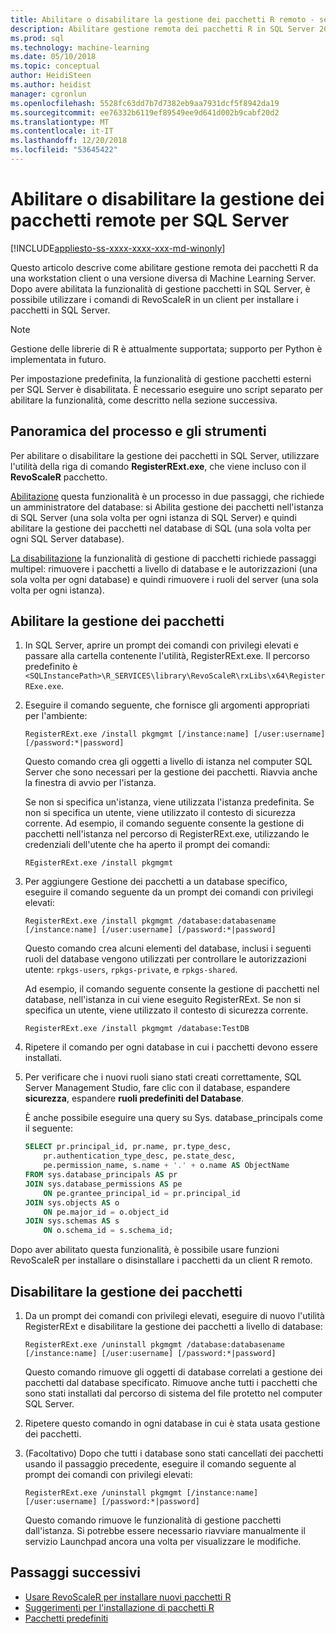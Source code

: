 ```yaml
---
title: Abilitare o disabilitare la gestione dei pacchetti R remoto - servizi di SQL Server Machine Learning
description: Abilitare gestione remota dei pacchetti R in SQL Server 2016 R Services o SQL Server 2017 Machine Learning Services (In-Database)
ms.prod: sql
ms.technology: machine-learning
ms.date: 05/10/2018
ms.topic: conceptual
author: HeidiSteen
ms.author: heidist
manager: cgronlun
ms.openlocfilehash: 5528fc63dd7b7d7382eb9aa7931dcf5f8942da19
ms.sourcegitcommit: ee76332b6119ef89549ee9d641d002b9cabf20d2
ms.translationtype: MT
ms.contentlocale: it-IT
ms.lasthandoff: 12/20/2018
ms.locfileid: "53645422"
---
```

# <a name="enable-or-disable-remote-package-management-for-sql-server"></a>Abilitare o disabilitare la gestione dei pacchetti remote per SQL Server
[!INCLUDE[appliesto-ss-xxxx-xxxx-xxx-md-winonly](../../includes/appliesto-ss-xxxx-xxxx-xxx-md-winonly.md)]

Questo articolo descrive come abilitare gestione remota dei pacchetti R da una workstation client o una versione diversa di Machine Learning Server. Dopo avere abilitata la funzionalità di gestione pacchetti in SQL Server, è possibile utilizzare i comandi di RevoScaleR in un client per installare i pacchetti in SQL Server.

> [!NOTE]
> Gestione delle librerie di R è attualmente supportata; supporto per Python è implementata in futuro.

Per impostazione predefinita, la funzionalità di gestione pacchetti esterni per SQL Server è disabilitata. È necessario eseguire uno script separato per abilitare la funzionalità, come descritto nella sezione successiva.

## <a name="overview-of-process-and-tools"></a>Panoramica del processo e gli strumenti

Per abilitare o disabilitare la gestione dei pacchetti in SQL Server, utilizzare l'utilità della riga di comando **RegisterRExt.exe**, che viene incluso con il **RevoScaleR** pacchetto.

[Abilitazione](#bkmk_enable) questa funzionalità è un processo in due passaggi, che richiede un amministratore del database: si Abilita gestione dei pacchetti nell'istanza di SQL Server (una sola volta per ogni istanza di SQL Server) e quindi abilitare la gestione dei pacchetti nel database di SQL (una sola volta per ogni SQL Server database).

[La disabilitazione](#bkmk_disable) la funzionalità di gestione di pacchetti richiede passaggi multipel: rimuovere i pacchetti a livello di database e le autorizzazioni (una sola volta per ogni database) e quindi rimuovere i ruoli del server (una sola volta per ogni istanza).

## <a name="bkmk_enable"></a> Abilitare la gestione dei pacchetti

1. In SQL Server, aprire un prompt dei comandi con privilegi elevati e passare alla cartella contenente l'utilità, RegisterRExt.exe. Il percorso predefinito è `<SQLInstancePath>\R_SERVICES\library\RevoScaleR\rxLibs\x64\RegisterRExe.exe`.

2. Eseguire il comando seguente, che fornisce gli argomenti appropriati per l'ambiente:

    `RegisterRExt.exe /install pkgmgmt [/instance:name] [/user:username] [/password:*|password]`

    Questo comando crea gli oggetti a livello di istanza nel computer SQL Server che sono necessari per la gestione dei pacchetti. Riavvia anche la finestra di avvio per l'istanza.

    Se non si specifica un'istanza, viene utilizzata l'istanza predefinita. Se non si specifica un utente, viene utilizzato il contesto di sicurezza corrente. Ad esempio, il comando seguente consente la gestione di pacchetti nell'istanza nel percorso di RegisterRExt.exe, utilizzando le credenziali dell'utente che ha aperto il prompt dei comandi:

    `REgisterRExt.exe /install pkgmgmt`

3. Per aggiungere Gestione dei pacchetti a un database specifico, eseguire il comando seguente da un prompt dei comandi con privilegi elevati:

    `RegisterRExt.exe /install pkgmgmt /database:databasename [/instance:name] [/user:username] [/password:*|password]`
   
    Questo comando crea alcuni elementi del database, inclusi i seguenti ruoli del database vengono utilizzati per controllare le autorizzazioni utente: `rpkgs-users`, `rpkgs-private`, e `rpkgs-shared`.

    Ad esempio, il comando seguente consente la gestione di pacchetti nel database, nell'istanza in cui viene eseguito RegisterRExt. Se non si specifica un utente, viene utilizzato il contesto di sicurezza corrente.

    `RegisterRExt.exe /install pkgmgmt /database:TestDB`

4. Ripetere il comando per ogni database in cui i pacchetti devono essere installati.

5. Per verificare che i nuovi ruoli siano stati creati correttamente, SQL Server Management Studio, fare clic con il database, espandere **sicurezza**, espandere **ruoli predefiniti del Database**.

    È anche possibile eseguire una query su Sys. database_principals come il seguente:

    ```sql
    SELECT pr.principal_id, pr.name, pr.type_desc,   
        pr.authentication_type_desc, pe.state_desc,   
        pe.permission_name, s.name + '.' + o.name AS ObjectName  
    FROM sys.database_principals AS pr  
    JOIN sys.database_permissions AS pe  
        ON pe.grantee_principal_id = pr.principal_id  
    JOIN sys.objects AS o  
        ON pe.major_id = o.object_id  
    JOIN sys.schemas AS s  
        ON o.schema_id = s.schema_id;
    ```

Dopo aver abilitato questa funzionalità, è possibile usare funzioni RevoScaleR per installare o disinstallare i pacchetti da un client R remoto.

## <a name="bkmk_disable"></a> Disabilitare la gestione dei pacchetti

1. Da un prompt dei comandi con privilegi elevati, eseguire di nuovo l'utilità RegisterRExt e disabilitare la gestione dei pacchetti a livello di database:

    `RegisterRExt.exe /uninstall pkgmgmt /database:databasename [/instance:name] [/user:username] [/password:*|password]`

    Questo comando rimuove gli oggetti di database correlati a gestione dei pacchetti dal database specificato. Rimuove anche tutti i pacchetti che sono stati installati dal percorso di sistema del file protetto nel computer SQL Server.

2. Ripetere questo comando in ogni database in cui è stata usata gestione dei pacchetti.

3.  (Facoltativo) Dopo che tutti i database sono stati cancellati dei pacchetti usando il passaggio precedente, eseguire il comando seguente al prompt dei comandi con privilegi elevati:

    `RegisterRExt.exe /uninstall pkgmgmt [/instance:name] [/user:username] [/password:*|password]`

    Questo comando rimuove le funzionalità di gestione pacchetti dall'istanza. Si potrebbe essere necessario riavviare manualmente il servizio Launchpad ancora una volta per visualizzare le modifiche.

## <a name="next-steps"></a>Passaggi successivi

+ [Usare RevoScaleR per installare nuovi pacchetti R](use-revoscaler-to-manage-r-packages.md)
+ [Suggerimenti per l'installazione di pacchetti R](packages-installed-in-user-libraries.md)
+ [Pacchetti predefiniti](installing-and-managing-r-packages.md)
